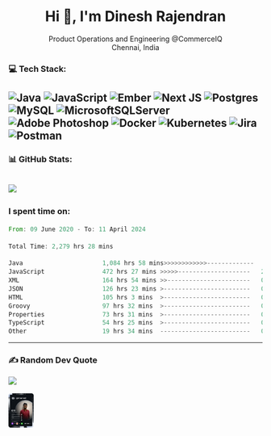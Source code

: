 <h1 align="center">Hi 👋, I'm Dinesh Rajendran</h1>

<p align="center">Product Operations and Engineering @CommerceIQ<br/>Chennai, India</p>


### 💻 Tech Stack:
![Java](https://img.shields.io/badge/java-%23ED8B00.svg?style=for-the-badge&logo=java&logoColor=white) ![JavaScript](https://img.shields.io/badge/javascript-%23323330.svg?style=for-the-badge&logo=javascript&logoColor=%23F7DF1E) ![Ember](https://img.shields.io/badge/ember-1C1E24?style=for-the-badge&logo=ember.js&logoColor=#D04A37) ![Next JS](https://img.shields.io/badge/Next-black?style=for-the-badge&logo=next.js&logoColor=white) ![Postgres](https://img.shields.io/badge/postgres-%23316192.svg?style=for-the-badge&logo=postgresql&logoColor=white) 	![MySQL](https://img.shields.io/badge/mysql-%2300f.svg?style=for-the-badge&logo=mysql&logoColor=white) ![MicrosoftSQLServer](https://img.shields.io/badge/Microsoft%20SQL%20Sever-CC2927?style=for-the-badge&logo=microsoft%20sql%20server&logoColor=white) ![Adobe Photoshop](https://img.shields.io/badge/adobephotoshop-%2331A8FF.svg?style=for-the-badge&logo=adobephotoshop&logoColor=white) ![Docker](https://img.shields.io/badge/docker-%230db7ed.svg?style=for-the-badge&logo=docker&logoColor=white) ![Kubernetes](https://img.shields.io/badge/kubernetes-%23326ce5.svg?style=for-the-badge&logo=kubernetes&logoColor=white) ![Jira](https://img.shields.io/badge/jira-%230A0FFF.svg?style=for-the-badge&logo=jira&logoColor=white) ![Postman](https://img.shields.io/badge/Postman-FF6C37?style=for-the-badge&logo=postman&logoColor=white)
---
### 📊 GitHub Stats:
![](https://github-readme-streak-stats.herokuapp.com/?user=dineshsrd&theme=vue&hide_border=false) <br/>
---
### I spent time on:
<!--START_SECTION:waka-->

```rust
From: 09 June 2020 - To: 11 April 2024

Total Time: 2,279 hrs 28 mins

Java                      1,084 hrs 58 mins>>>>>>>>>>>>-------------   47.19 %
JavaScript                472 hrs 27 mins >>>>>--------------------   20.55 %
XML                       164 hrs 54 mins >>-----------------------   07.17 %
JSON                      126 hrs 23 mins >------------------------   05.50 %
HTML                      105 hrs 3 mins  >------------------------   04.57 %
Groovy                    97 hrs 32 mins  >------------------------   04.24 %
Properties                73 hrs 31 mins  >------------------------   03.20 %
TypeScript                54 hrs 25 mins  >------------------------   02.37 %
Other                     19 hrs 34 mins  -------------------------   00.85 %
```

<!--END_SECTION:waka-->
---
### ✍️ Random Dev Quote
![](https://quotes-github-readme.vercel.app/api?type=horizontal&theme=tokyonight)

<div>
  <div style="width: 50px;"><a href="https://app.daily.dev/DailyDevTips"><img src="https://github.com/dineshsrd/dineshsrd/blob/master/devcard.svg" width="400" alt="Chris Bongers's Dev Card"/></a></div>
</div>
